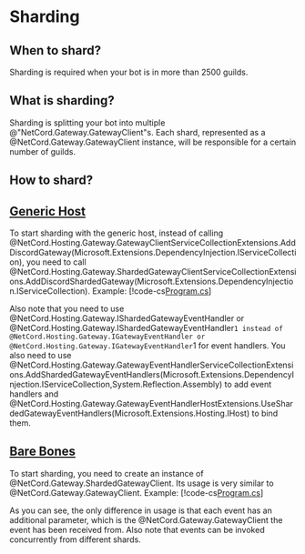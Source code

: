 # Sharding

## When to shard?

Sharding is required when your bot is in more than 2500 guilds.

## What is sharding?

Sharding is splitting your bot into multiple @"NetCord.Gateway.GatewayClient"s. Each shard, represented as a @NetCord.Gateway.GatewayClient instance, will be responsible for a certain number of guilds.

## How to shard?

## [Generic Host](#tab/generic-host)

To start sharding with the generic host, instead of calling @NetCord.Hosting.Gateway.GatewayClientServiceCollectionExtensions.AddDiscordGateway(Microsoft.Extensions.DependencyInjection.IServiceCollection), you need to call @NetCord.Hosting.Gateway.ShardedGatewayClientServiceCollectionExtensions.AddDiscordShardedGateway(Microsoft.Extensions.DependencyInjection.IServiceCollection). Example:
[!code-cs[Program.cs](ShardingHosting/Program.cs)]

Also note that you need to use @NetCord.Hosting.Gateway.IShardedGatewayEventHandler or @NetCord.Hosting.Gateway.IShardedGatewayEventHandler`1 instead of @NetCord.Hosting.Gateway.IGatewayEventHandler or @NetCord.Hosting.Gateway.IGatewayEventHandler`1 for event handlers. You also need to use @NetCord.Hosting.Gateway.GatewayEventHandlerServiceCollectionExtensions.AddShardedGatewayEventHandlers(Microsoft.Extensions.DependencyInjection.IServiceCollection,System.Reflection.Assembly) to add event handlers and @NetCord.Hosting.Gateway.GatewayEventHandlerHostExtensions.UseShardedGatewayEventHandlers(Microsoft.Extensions.Hosting.IHost) to bind them.

## [Bare Bones](#tab/bare-bones)

To start sharding, you need to create an instance of @NetCord.Gateway.ShardedGatewayClient. Its usage is very similar to @NetCord.Gateway.GatewayClient. Example:
[!code-cs[Program.cs](Sharding/Program.cs)]

As you can see, the only difference in usage is that each event has an additional parameter, which is the @NetCord.Gateway.GatewayClient the event has been received from. Also note that events can be invoked concurrently from different shards.

